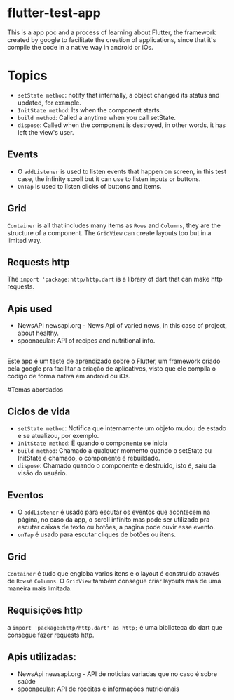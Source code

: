 # flutter-test-app

This is a app poc and a process of learning about Flutter, the framework created by google to facilitate the creation of applications, since that it's compile the code in a native way in android or iOs.



# Topics

- `setState method`: notify that internally, a object changed its status and updated, for example.
- `InitState method`: Its when the component starts.
- `build method`: Called a anytime when you call setState.
- `dispose`: Called when the component is destroyed, in other words, it has left the view's user.

## Events
- O `addListener` is used to listen events that happen on screen, in this test case, the infinity scroll but it can use to listen inputs or buttons.
- `OnTap` is used to listen clicks of buttons and items.

## Grid
`Container` is all that includes many items as `Rows` and `Columns`, they are the structure of a component. 
The `GridView` can create layouts too but in a limited way.


## Requests http
The `import 'package:http/http.dart` is a library of dart that can make http requests.


## Apis used
- NewsAPI newsapi.org - News Api of varied news, in this case of project, about healthy.
- spoonacular: API of recipes and nutritional info.


## 


Este app é um teste de aprendizado sobre o Flutter, um framework criado pela google pra facilitar a criação de aplicativos, visto que ele compila o código de forma nativa em android ou iOs.

#Temas abordados


## Ciclos de vida
- `setState method`: Notifica que internamente um objeto mudou de estado e se atualizou, por exemplo.
- `InitState method`: Ë quando o componente se inicia
- `build method`: Chamado a qualquer momento quando o setState ou InitState é chamado, o componente é rebuildado.
- `dispose`: Chamado quando o componente é destruído, isto é, saiu da visão do usuário.

## Eventos
- O `addListener` é usado para escutar os eventos que acontecem na página, no caso da app, o scroll infinito mas pode ser utilizado pra escutar caixas de texto ou botôes, a pagina pode ouvir esse evento.
- `onTap` é usado para escutar cliques de botões ou itens.

## Grid
`Container` é tudo que engloba varios itens e o layout é construido através de `Rows`e `Columns`.
O `GridView` também consegue criar layouts mas de uma maneira mais limitada.

## Requisições http
a `import 'package:http/http.dart' as http;` é uma biblioteca do dart que consegue fazer requests http.

## Apis utilizadas:
- NewsApi newsapi.org - API de noticias variadas que no caso é sobre saúde
- spoonacular: API de receitas e informações nutricionais 

